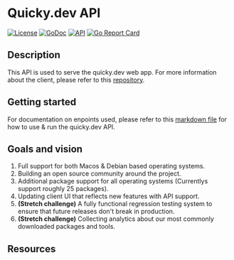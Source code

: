 # Quicky.dev API

[![License](https://img.shields.io/badge/License-MIT-brightgreen)](https://github.com/quicky-dev/api/blob/master/LICENSE)
[![GoDoc](https://img.shields.io/badge/godoc-reference-blue)](https://godoc.org/github.com/quicky-dev/api)
[![API](https://img.shields.io/badge/API-docs-blue)](https://github.com/quicky-dev/api/blob/master/DOCUMENTATION.md)
[![Go Report Card](https://goreportcard.com/badge/github.com/quicky-dev/api)](https://goreportcard.com/report/github.com/quicky-dev/api)

## Description

This API is used to serve the quicky.dev web app. For more information about the client, please refer to this [repository](https://github.com/quicky-dev/web).

## Getting started

For documentation on enpoints used, please refer to this [markdown file](https://github.com/quicky-dev/api/blob/master/DOCUMENTATION) for how to use & run the quicky.dev API.

## Goals and vision

1. Full support for both Macos & Debian based operating systems.
2. Building an open source community around the project.
3. Additional package support for all operating systems (Currentlys support roughly 25 packages).
4. Updating client UI that reflects new features with API support.
5. **(Stretch challenge)** A fully functional regression testing system to ensure that future releases don't break in production.
6. **(Stretch challenge)** Collecting analytics about our most commonly downloaded packages and tools.

## Resources

